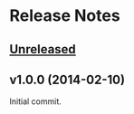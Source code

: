 # Release Notes

## [Unreleased](https://github.com/laravel/envoy/compare/v1.6.1...master)


## v1.0.0 (2014-02-10)

Initial commit.
